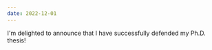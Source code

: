 ```yaml
---
date: 2022-12-01
---
```

I'm delighted to announce that I have successfully defended my Ph.D. thesis! 